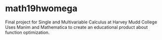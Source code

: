 # math19hwomega
Final project for Single and Multivariable Calculus at Harvey Mudd College
Uses Manim and Mathematica to create an educational product about function optimization.

